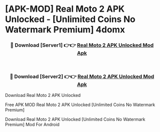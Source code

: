 # [APK-MOD] Real Moto 2 APK Unlocked - [Unlimited Coins No Watermark Premium] 4domx



<div align="center">
<h3>🔴 Download [Server1] 👉👉 <a href="https://momento.my/?title=Real_Moto_2_APK_Unlocked">Real Moto 2 APK Unlocked Mod Apk</a></h3><br>

<h3>🔴 Download [Server2] 👉👉 <a href="https://momento.my/?title=Real_Moto_2_APK_Unlocked">Real Moto 2 APK Unlocked Mod Apk</a></h3>
</div>



Download Real Moto 2 APK Unlocked 

Free APK MOD Real Moto 2 APK Unlocked [Unlimited Coins No Watermark Premium]

Download Real Moto 2 APK Unlocked [Unlimited Coins No Watermark Premium] Mod For Android
